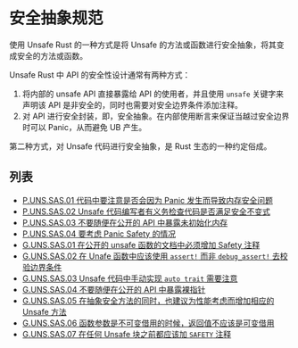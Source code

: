 # 安全抽象规范

使用 Unsafe Rust 的一种方式是将 Unsafe 的方法或函数进行安全抽象，将其变成安全的方法或函数。

Unsafe Rust 中 API 的安全性设计通常有两种方式：

1.  将内部的 unsafe API 直接暴露给 API 的使用者，并且使用 `unsafe` 关键字来声明该 API 是非安全的，同时也需要对安全边界条件添加注释。
2. 对 API 进行安全封装，即，安全抽象。在内部使用断言来保证当越过安全边界时可以 Panic，从而避免 UB 产生。

第二种方式，对 Unsafe 代码进行安全抽象，是 Rust 生态的一种约定俗成。

## 列表

- [P.UNS.SAS.01 代码中要注意是否会因为 Panic 发生而导致内存安全问题](./safe_abstract/P.UNS.SAS.01.md)
- [P.UNS.SAS.02 Unsafe 代码编写者有义务检查代码是否满足安全不变式](./safe_abstract/P.UNS.SAS.02.md)
- [P.UNS.SAS.03 不要随便在公开的 API 中暴露未初始化内存](./uafe_abstract/P.UNS.SAS.03.md)
- [P.UNS.SAS.04 要考虑 Panic Safety 的情况](./safe_abstract/P.UNS.SAS.04.md)
- [G.UNS.SAS.01 在公开的 unsafe 函数的文档中必须增加 Safety 注释](./safe_abstract/G.UNS.SAS.01.md)
- [G.UNS.SAS.02 在 Unafe 函数中应该使用 `assert!` 而非 `debug_assert!` 去校验边界条件](./safe_abstract/G.UNS.SAS.02.md)
- [G.UNS.SAS.03 Unsafe 代码中手动实现 `auto trait` 需要注意](./safe_abstract/G.UNS.SAS.03.md)
- [G.UNS.SAS.04 不要随便在公开的 API 中暴露裸指针](./safe_abstract/G.UNS.SAS.04.md)
- [G.UNS.SAS.05 在抽象安全方法的同时，也建议为性能考虑而增加相应的 Unsafe 方法](./safe_abstract/G.UNS.SAS.05.md)
- [G.UNS.SAS.06 函数参数是不可变借用的时候，返回值不应该是可变借用](./safe_abstract/G.UNS.SAS.06.md)
- [G.UNS.SAS.07 在任何 Unsafe 块之前都应该加 `SAFETY` 注释](./safe_abstract/G.UNS.SAS.07.md)